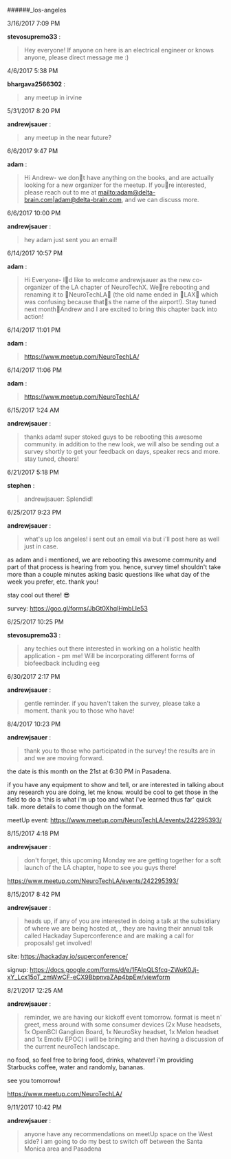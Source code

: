 ######_los-angeles

3/16/2017 7:09 PM

 **stevosupremo33** :

 >Hey everyone! If anyone on here is an electrical engineer or knows anyone, please direct message me :)

4/6/2017 5:38 PM

 **bhargava2566302** :

 >any meetup in irvine

5/31/2017 8:20 PM

 **andrewjsauer** :

 ><!here|@here> any meetup in the near future?

6/6/2017 9:47 PM

 **adam** :

 >Hi Andrew- we dont have anything on the books, and are actually looking for a new organizer for the meetup. If youre interested, please reach out to me at <mailto:adam@delta-brain.com|adam@delta-brain.com>, and we can discuss more.

6/6/2017 10:00 PM

 **andrewjsauer** :

 >hey adam just sent you an email!

6/14/2017 10:57 PM

 **adam** :

 >Hi Everyone- Id like to welcome andrewjsauer as the new co-organizer of the LA chapter of NeuroTechX. Were rebooting and renaming it to NeuroTechLA (the old name ended in LAX which was confusing because thats the name of the airport!). Stay tuned next monthAndrew and I are excited to bring this chapter back into action!

6/14/2017 11:01 PM

 **adam** :

 ><https://www.meetup.com/NeuroTechLA/>

6/14/2017 11:06 PM

 **adam** :

 ><https://www.meetup.com/NeuroTechLA/>

6/15/2017 1:24 AM

 **andrewjsauer** :

 >thanks adam! super stoked guys to be rebooting this awesome community. in addition to the new look, we will also be sending out a survey shortly to get your feedback on days, speaker recs and more. stay tuned, cheers!

6/21/2017 5:18 PM

 **stephen** :

 >andrewjsauer: Splendid!

6/25/2017 9:23 PM

 **andrewjsauer** :

 ><!channel> what's up los angeles! i sent out an email via <http://meetUp.com|meetUp.com> but i'll post here as well just in case. 

> 


> 
as adam and i mentioned, we are rebooting this awesome community and part of that process is hearing from you. hence, survey time! shouldn't take more than a couple minutes asking basic questions like what day of the week you prefer, etc. thank you!

> 


> 
stay cool out there! :sunglasses:

> 


> 
survey: <https://goo.gl/forms/JbGt0XhqlHmbLIe53>

6/25/2017 10:25 PM

 **stevosupremo33** :

 ><!here> any techies out there interested in working on a holistic health application - pm me! Will be incorporating different forms of biofeedback including eeg

6/30/2017 2:17 PM

 **andrewjsauer** :

 ><!here|@here> gentle reminder. if you haven't taken the survey, please take a moment. thank you to those who have! <https://goo.gl/forms/JbGt0XhqlHmbLIe53>

8/4/2017 10:23 PM

 **andrewjsauer** :

 ><!here|@here> thank you to those who participated in the survey! the results are in and we are moving forward.

> 


> 
the date is this month on the 21st at 6:30 PM in Pasadena. 

> 


> 
if you have any equipment to show and tell, or are interested in talking about any research you are doing, let me know. would be cool to get those in the field to do a 'this is what i'm up too and what i've learned thus far' quick talk. more details to come though on the format.

> 


> 
meetUp event: <https://www.meetup.com/NeuroTechLA/events/242295393/>

8/15/2017 4:18 PM

 **andrewjsauer** :

 ><!channel> don't forget, this upcoming Monday we are getting together for a soft launch of the LA chapter, hope to see you guys there! 

> 


> 
<https://www.meetup.com/NeuroTechLA/events/242295393/>

8/15/2017 8:42 PM

 **andrewjsauer** :

 ><!here|@here> heads up, if any of you are interested in doing a talk at the subsidiary of where we are being hosted at, <http://hackADay.io|hackADay.io>, they are having their annual talk called Hackaday Superconference and are making a call for proposals! get involved!

> 


> 
site: <https://hackaday.io/superconference/>

> 


> 
signup: <https://docs.google.com/forms/d/e/1FAIpQLSfcq-ZWoK0Jj-xY_Lcx15oT_zmWwCF-eCX9BbpnvaZAp4bpEw/viewform>

8/21/2017 12:25 AM

 **andrewjsauer** :

 ><!here|@here> reminder, we are having our kickoff event tomorrow. format is meet n' greet, mess around with some consumer devices (2x Muse headsets, 1x OpenBCI Ganglion Board, 1x NeuroSky headset, 1x Melon headset and 1x Emotiv EPOC) i will be bringing and then having a discussion of the current neuroTech landscape. 

> 


> 
no food, so feel free to bring food, drinks, whatever! i'm providing Starbucks coffee, water and randomly, bananas. 

> 


> 
see you tomorrow!

> 


> 
<https://www.meetup.com/NeuroTechLA/>

9/11/2017 10:42 PM

 **andrewjsauer** :

 ><!here|@here> anyone have any recommendations on meetUp space on the West side? i am going to do my best to switch off between the Santa Monica area and Pasadena

